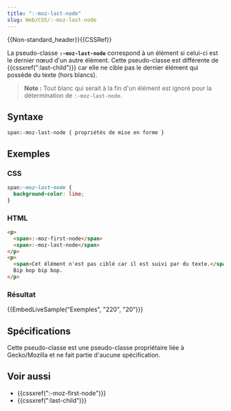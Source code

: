 ```yaml
---
title: ":-moz-last-node"
slug: Web/CSS/:-moz-last-node
---
```


{{Non-standard_header}}{{CSSRef}}

La pseudo-classe **`:-moz-last-node`** correspond à un élément si celui-ci est le dernier nœud d'un autre élément. Cette pseudo-classe est différente de {{cssxref(":last-child")}} car elle ne cible pas le dernier élément qui possède du texte (hors blancs).

> **Note :** Tout blanc qui serait à la fin d'un élément est ignoré pour la détermination de `:-moz-last-node`.

## Syntaxe

```
span:-moz-last-node { propriétés de mise en forme }
```

## Exemples

### CSS

```css
span:-moz-last-node {
  background-color: lime;
}
```

### HTML

```html
<p>
  <span>:-moz-first-node</span>
  <span>:-moz-last-node</span>
</p>
<p>
  <span>Cet élément n'est pas ciblé car il est suivi par du texte.</span>
  Bip bop bip bop.
</p>
```

### Résultat

{{EmbedLiveSample("Exemples", "220", "20")}}

## Spécifications

Cette pseudo-classe est une pseudo-classe propriétaire liée à Gecko/Mozilla et ne fait partie d'aucune spécification.

## Voir aussi

- {{cssxref(":-moz-first-node")}}
- {{cssxref(":last-child")}}
